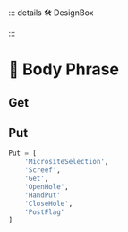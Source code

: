 ::: details 🛠 <dev>DesignBox</dev>

:::

# 🔷 <move>Body Phrase</move>

## Get

## Put

```py
Put = [
    'MicrositeSelection',
    'Screef',
    'Get',
    'OpenHole',
    'HandPut'
    'CloseHole',
    'PostFlag'
]




```
